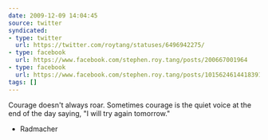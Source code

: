 ```yaml
---
date: 2009-12-09 14:04:45
source: twitter
syndicated:
- type: twitter
  url: https://twitter.com/roytang/statuses/6496942275/
- type: facebook
  url: https://www.facebook.com/stephen.roy.tang/posts/200667001964
- type: facebook
  url: https://www.facebook.com/stephen.roy.tang/posts/10156246144183912
tags: []
---
```


Courage doesn't always roar. Sometimes courage is the quiet voice at the end of the day saying, "I will try again tomorrow." 

- Radmacher
